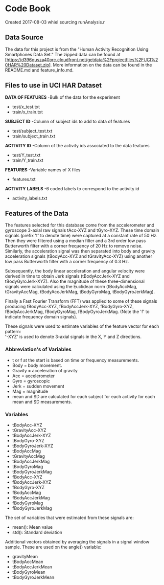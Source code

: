 # Code Book 
Created 2017-08-03 whiel sourcing runAnalysis.r

## Data Source
The data for this project is from the "Human Activity Recognition Using Smartphones Data Set." The zipped data can be found at [https://d396qusza40orc.cloudfront.net/getdata%2Fprojectfiles%2FUCI%20HAR%20Dataset.zip]. More information on the data can be found in the README.md and feature_info.md. 


## Files to use in UCI HAR Dataset
**DATA OF FEATURES** \-Bulk of the data for the experiment
* test/x_test.txt
* train/x_train.txt

**SUBJECT ID** \-Column of subject ids to add to data of features
* test/subject_test.txt
* train/subject_train.txt

**ACTIVITY ID** \-Column of the activity ids associated to the data features
* test/Y_test.txt
* train/Y_train.txt

**FEATURES**  \-Variable names of X files
* features.txt

**ACTIVITY LABELS** \-6 coded labels to correspond to the activity id
* activity_labels.txt 

## Features of the Data 
The features selected for this database come from the accelerometer and gyroscope 3-axial raw signals tAcc-XYZ and tGyro-XYZ. These time domain signals (prefix 't' to denote time) were captured at a constant rate of 50 Hz. Then they were filtered using a median filter and a 3rd order low pass Butterworth filter with a corner frequency of 20 Hz to remove noise. Similarly, the acceleration signal was then separated into body and gravity acceleration signals (tBodyAcc-XYZ and tGravityAcc-XYZ) using another low pass Butterworth filter with a corner frequency of 0.3 Hz. 

Subsequently, the body linear acceleration and angular velocity were derived in time to obtain Jerk signals (tBodyAccJerk-XYZ and tBodyGyroJerk-XYZ). Also the magnitude of these three-dimensional signals were calculated using the Euclidean norm (tBodyAccMag, tGravityAccMag, tBodyAccJerkMag, tBodyGyroMag, tBodyGyroJerkMag). 

Finally a Fast Fourier Transform (FFT) was applied to some of these signals producing fBodyAcc-XYZ, fBodyAccJerk-XYZ, fBodyGyro-XYZ, fBodyAccJerkMag, fBodyGyroMag, fBodyGyroJerkMag. (Note the 'f' to indicate frequency domain signals). 

These signals were used to estimate variables of the feature vector for each pattern:  
'-XYZ' is used to denote 3-axial signals in the X, Y and Z directions.

### Abbreviation's of Variables
* t or f at the start is based on time or frequency measurements.
* Body = body movement.
* Gravity = acceleration of gravity
* Acc = accelerometer 
* Gyro = gyroscopic 
* Jerk = sudden movement 
* Mag = magnitude 
* mean and SD are calculated for each subject for each activity for each mean and SD measurements.

### Variables
* tBodyAcc-XYZ
* tGravityAcc-XYZ
* tBodyAccJerk-XYZ
* tBodyGyro-XYZ
* tBodyGyroJerk-XYZ
* tBodyAccMag
* tGravityAccMag
* tBodyAccJerkMag
* tBodyGyroMag
* tBodyGyroJerkMag
* fBodyAcc-XYZ
* fBodyAccJerk-XYZ
* fBodyGyro-XYZ
* fBodyAccMag
* fBodyAccJerkMag
* fBodyGyroMag
* fBodyGyroJerkMag

The set of variables that were estimated from these signals are: 

* mean(): Mean value
* std(): Standard deviation

Additional vectors obtained by averaging the signals in a signal window sample. These are used on the angle() variable:

* gravityMean
* tBodyAccMean
* tBodyAccJerkMean
* tBodyGyroMean
* tBodyGyroJerkMean
